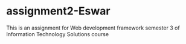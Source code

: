 # assignment2-Eswar
This is an assignment for Web development framework semester 3 of Information Technology Solutions course
